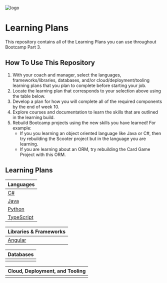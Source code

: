 ![logo](https://user-images.githubusercontent.com/44912347/202296600-c5f247d6-9616-49db-88f0-38433429d781.jpg)

# Learning Plans

This repository contains all of the Learning Plans you can use throughout Bootcamp Part 3.

## How To Use This Repository
1. With your coach and manager, select the languages, frameworks/libraries, databases, and/or cloud/deployment/tooling learning plans that you plan to complete before starting your job.
2. Locate the learning plan that corresponds to your selection above using the table below.
3. Develop a plan for how you will complete all of the required components by the end of week 10.
4. Explore courses and documentation to learn the skills that are outlined in the learning build.
5. Rebuild Bootcamp projects using the new skills you have learned! For example:
    - If you you learning an object oriented language like Java or C#, then try rebuilding the Scooter project but in the language you are learning.
    - If you are learning about an ORM, try rebuilding the Card Game Project with this ORM.

## Learning Plans

| Languages |
| --------- |
| [C#](./Languages/csharp.md) |
| [Java](./Languages/java.md) |
| [Python](./Languages/python.md) |
| [TypeScript](./Languages/typescript.md) |

| Libraries & Frameworks |
| --------- |
| [Angular](./Libraries-and-Frameworks/angular.md) |

| Databases |
| --------- |
| |

| Cloud, Deployment, and Tooling |
| --------- |
| |